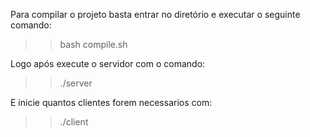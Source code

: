 Para compilar o projeto basta entrar no diretório e executar o seguinte comando:
>> bash compile.sh

Logo após execute o servidor com o comando:
>> ./server

E inicie quantos clientes forem necessarios com:
>> ./client
